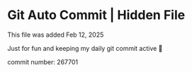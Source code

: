 # Git Auto Commit | Hidden File

This file was added Feb 12, 2025

Just for fun and keeping my daily git commit active 🤪

commit number: 267701
